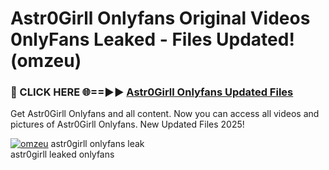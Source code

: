 # Astr0Girll Onlyfans Original Videos 0nlyFans Leaked - Files Updated! (omzeu)

<h3>🔴 CLICK HERE 🌐==►► <a href="https://tinyurl.com/brd5kh86" rel="nofollow">Astr0Girll Onlyfans Updated Files</a></h3>

Get Astr0Girll Onlyfans and all content. Now you can access all videos and pictures of Astr0Girll Onlyfans. New Updated Files 2025!

[![omzeu](https://i.imgur.com/K7sEzmb.gif)](https://tinyurl.com/brd5kh86)
astr0girll onlyfans leak<br>
astr0girll leaked onlyfans